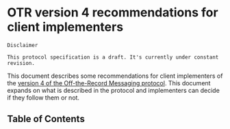 # OTR version 4 recommendations for client implementers

```
Disclaimer

This protocol specification is a draft. It's currently under constant revision.
```

This document describes some recommendations for client implementers of the
[version 4 of the Off-the-Record Messaging protocol](https://github.com/otrv4/otrv4/blob/master/otrv4.md).
This document expands on what is described in the protocol and implementers
can decide if they follow them or not.

## Table of Contents

